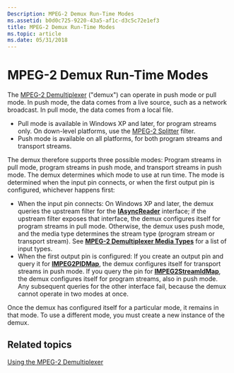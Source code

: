 ```yaml
---
Description: MPEG-2 Demux Run-Time Modes
ms.assetid: b0d0c725-9220-43a5-af1c-d3c5c72e1ef3
title: MPEG-2 Demux Run-Time Modes
ms.topic: article
ms.date: 05/31/2018
---
```


# MPEG-2 Demux Run-Time Modes

The [MPEG-2 Demultiplexer](mpeg-2-demultiplexer.md) ("demux") can operate in push mode or pull mode. In push mode, the data comes from a live source, such as a network broadcast. In pull mode, the data comes from a local file.

-   Pull mode is available in Windows XP and later, for program streams only. On down-level platforms, use the [MPEG-2 Splitter](mpeg-2-splitter.md) filter.
-   Push mode is available on all platforms, for both program streams and transport streams.

The demux therefore supports three possible modes: Program streams in pull mode, program streams in push mode, and transport streams in push mode. The demux determines which mode to use at run time. The mode is determined when the input pin connects, or when the first output pin is configured, whichever happens first:

-   When the input pin connects: On Windows XP and later, the demux queries the upstream filter for the [**IAsyncReader**](/windows/desktop/api/Strmif/nn-strmif-iasyncreader) interface; if the upstream filter exposes that interface, the demux configures itself for program streams in pull mode. Otherwise, the demux uses push mode, and the media type determines the stream type (program stream or transport stream). See [**MPEG-2 Demultiplexer Media Types**](mpeg-2-demultiplexer-media-types.md) for a list of input types.
-   When the first output pin is configured: If you create an output pin and query it for [**IMPEG2PIDMap**](/previous-versions/windows/desktop/api/Bdaiface/nn-bdaiface-impeg2pidmap), the demux configures itself for transport streams in push mode. If you query the pin for [**IMPEG2StreamIdMap**](/windows/desktop/api/Strmif/nn-strmif-impeg2streamidmap), the demux configures itself for program streams, also in push mode. Any subsequent queries for the other interface fail, because the demux cannot operate in two modes at once.

Once the demux has configured itself for a particular mode, it remains in that mode. To use a different mode, you must create a new instance of the demux.

## Related topics

<dl> <dt>

[Using the MPEG-2 Demultiplexer](using-the-mpeg-2-demultiplexer.md)
</dt> </dl>

 

 



